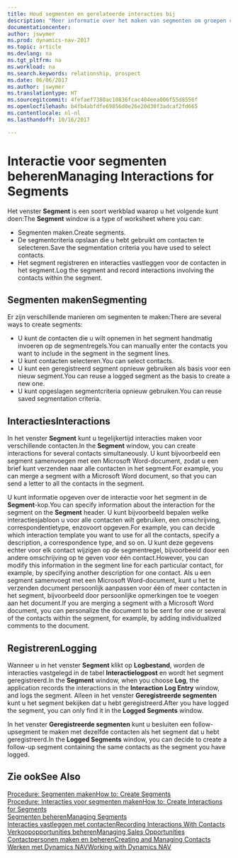 ```yaml
---
title: Houd segmenten en gerelateerde interacties bij
description: "Meer informatie over het maken van segmenten om groepen contacten te definiëren en interacties op te geven voor segmenten."
documentationcenter: 
author: jswymer
ms.prod: dynamics-nav-2017
ms.topic: article
ms.devlang: na
ms.tgt_pltfrm: na
ms.workload: na
ms.search.keywords: relationship, prospect
ms.date: 06/06/2017
ms.author: jswymer
ms.translationtype: HT
ms.sourcegitcommit: 4fefaef7380ac10836fcac404eea006f55d8556f
ms.openlocfilehash: b4fb4abfdfe69856d0e26e20d30f3adcaf2fd665
ms.contentlocale: nl-nl
ms.lasthandoff: 10/16/2017

---
```

# <a name="managing-interactions-for-segments"></a><span data-ttu-id="2ddd9-103">Interactie voor segmenten beheren</span><span class="sxs-lookup"><span data-stu-id="2ddd9-103">Managing Interactions for Segments</span></span>
<span data-ttu-id="2ddd9-104">Het venster **Segment** is een soort werkblad waarop u het volgende kunt doen:</span><span class="sxs-lookup"><span data-stu-id="2ddd9-104">The **Segment** window is a type of worksheet where you can:</span></span>

* <span data-ttu-id="2ddd9-105">Segmenten maken.</span><span class="sxs-lookup"><span data-stu-id="2ddd9-105">Create segments.</span></span>
* <span data-ttu-id="2ddd9-106">De segmentcriteria opslaan die u hebt gebruikt om contacten te selecteren.</span><span class="sxs-lookup"><span data-stu-id="2ddd9-106">Save the segmentation criteria you have used to select contacts.</span></span>
* <span data-ttu-id="2ddd9-107">Het segment registreren en interacties vastleggen voor de contacten in het segment.</span><span class="sxs-lookup"><span data-stu-id="2ddd9-107">Log the segment and record interactions involving the contacts within the segment.</span></span>

## <a name="segmenting"></a><span data-ttu-id="2ddd9-108">Segmenten maken</span><span class="sxs-lookup"><span data-stu-id="2ddd9-108">Segmenting</span></span>
<span data-ttu-id="2ddd9-109">Er zijn verschillende manieren om segmenten te maken:</span><span class="sxs-lookup"><span data-stu-id="2ddd9-109">There are several ways to create segments:</span></span>

* <span data-ttu-id="2ddd9-110">U kunt de contacten die u wilt opnemen in het segment handmatig invoeren op de segmentregels.</span><span class="sxs-lookup"><span data-stu-id="2ddd9-110">You can manually enter the contacts you want to include in the segment in the segment lines.</span></span>
* <span data-ttu-id="2ddd9-111">U kunt contacten selecteren.</span><span class="sxs-lookup"><span data-stu-id="2ddd9-111">You can select contacts.</span></span>
* <span data-ttu-id="2ddd9-112">U kunt een geregistreerd segment opnieuw gebruiken als basis voor een nieuw segment.</span><span class="sxs-lookup"><span data-stu-id="2ddd9-112">You can reuse a logged segment as the basis to create a new one.</span></span>
* <span data-ttu-id="2ddd9-113">U kunt opgeslagen segmentcriteria opnieuw gebruiken.</span><span class="sxs-lookup"><span data-stu-id="2ddd9-113">You can reuse saved segmentation criteria.</span></span>

## <a name="interactions"></a><span data-ttu-id="2ddd9-114">Interacties</span><span class="sxs-lookup"><span data-stu-id="2ddd9-114">Interactions</span></span>
<span data-ttu-id="2ddd9-115">In het venster **Segment** kunt u tegelijkertijd interacties maken voor verschillende contacten.</span><span class="sxs-lookup"><span data-stu-id="2ddd9-115">In the **Segment** window, you can create interactions for several contacts simultaneously.</span></span> <span data-ttu-id="2ddd9-116">U kunt bijvoorbeeld een segment samenvoegen met een Microsoft Word-document, zodat u een brief kunt verzenden naar alle contacten in het segment.</span><span class="sxs-lookup"><span data-stu-id="2ddd9-116">For example, you can merge a segment with a Microsoft Word document, so that you can send a letter to all the contacts in the segment.</span></span>

<span data-ttu-id="2ddd9-117">U kunt informatie opgeven over de interactie voor het segment in de **Segment**-kop.</span><span class="sxs-lookup"><span data-stu-id="2ddd9-117">You can specify information about the interaction for the segment on the **Segment** header.</span></span> <span data-ttu-id="2ddd9-118">U kunt bijvoorbeeld bepalen welke interactiesjabloon u voor alle contacten wilt gebruiken, een omschrijving, correspondentietype, enzovoort opgeven.</span><span class="sxs-lookup"><span data-stu-id="2ddd9-118">For example, you can decide which interaction template you want to use for all the contacts, specify a description, a correspondence type, and so on.</span></span> <span data-ttu-id="2ddd9-119">U kunt deze gegevens echter voor elk contact wijzigen op de segmentregel, bijvoorbeeld door een andere omschrijving op te geven voor één contact.</span><span class="sxs-lookup"><span data-stu-id="2ddd9-119">However, you can modify this information in the segment line for each particular contact, for example, by specifying another description for one contact.</span></span> <span data-ttu-id="2ddd9-120">Als u een segment samenvoegt met een Microsoft Word-document, kunt u het te verzenden document persoonlijk aanpassen voor één of meer contacten in het segment, bijvoorbeeld door persoonlijke opmerkingen toe te voegen aan het document.</span><span class="sxs-lookup"><span data-stu-id="2ddd9-120">If you are merging a segment with a Microsoft Word document, you can personalize the document to be sent for one or several of the contacts within the segment, for example, by adding individualized comments to the document.</span></span>

## <a name="logging"></a><span data-ttu-id="2ddd9-121">Registreren</span><span class="sxs-lookup"><span data-stu-id="2ddd9-121">Logging</span></span>
<span data-ttu-id="2ddd9-122">Wanneer u in het venster **Segment** klikt op **Logbestand**, worden de interacties vastgelegd in de tabel **Interactielogpost** en wordt het segment geregistreerd.</span><span class="sxs-lookup"><span data-stu-id="2ddd9-122">In the **Segment** window, when you choose **Log**, the application records the interactions in the **Interaction Log Entry** window, and logs the segment.</span></span> <span data-ttu-id="2ddd9-123">Alleen in het venster **Geregistreerde segmenten** kunt u het segment bekijken dat u hebt geregistreerd.</span><span class="sxs-lookup"><span data-stu-id="2ddd9-123">After you have logged the segment, you can only find it in the **Logged Segments** window.</span></span>

<span data-ttu-id="2ddd9-124">In het venster **Geregistreerde segmenten** kunt u besluiten een follow-upsegment te maken met dezelfde contacten als het segment dat u hebt geregistreerd.</span><span class="sxs-lookup"><span data-stu-id="2ddd9-124">In the **Logged Segments** window, you can decide to create a follow-up segment containing the same contacts as the segment you have logged.</span></span>

## <a name="see-also"></a><span data-ttu-id="2ddd9-125">Zie ook</span><span class="sxs-lookup"><span data-stu-id="2ddd9-125">See Also</span></span>
[<span data-ttu-id="2ddd9-126">Procedure: Segmenten maken</span><span class="sxs-lookup"><span data-stu-id="2ddd9-126">How to: Create Segments</span></span>](marketing-how-create-segment.md)  
[<span data-ttu-id="2ddd9-127">Procedure: Interacties voor segmenten maken</span><span class="sxs-lookup"><span data-stu-id="2ddd9-127">How to: Create Interactions for Segments</span></span>](marketing-how-create-interactions.md)  
[<span data-ttu-id="2ddd9-128">Segmenten beheren</span><span class="sxs-lookup"><span data-stu-id="2ddd9-128">Managing Segments</span></span>](marketing-segments.md)  
[<span data-ttu-id="2ddd9-129">Interacties vastleggen met contacten</span><span class="sxs-lookup"><span data-stu-id="2ddd9-129">Recording Interactions With Contacts</span></span>](marketing-interactions.md)  
[<span data-ttu-id="2ddd9-130">Verkoopopportunities beheren</span><span class="sxs-lookup"><span data-stu-id="2ddd9-130">Managing Sales Opportunities</span></span>](marketing-manage-sales-opportunities.md)  
[<span data-ttu-id="2ddd9-131">Contactpersonen maken en beheren</span><span class="sxs-lookup"><span data-stu-id="2ddd9-131">Creating and Managing Contacts</span></span>](marketing-contacts.md)  
[<span data-ttu-id="2ddd9-132">Werken met Dynamics NAV</span><span class="sxs-lookup"><span data-stu-id="2ddd9-132">Working with Dynamics NAV</span></span>](ui-work-product.md)

